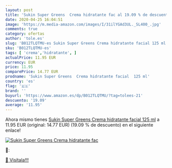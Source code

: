 ```yaml
---
layout: post
title: 'Sukin Super Greens  Crema hidratante fac al 19.09 % de descuento'
date: 2020-04-25 16:04:51
image: 'https://m.media-amazon.com/images/I/31ilYGAd3UL._SL400_.jpg'
comments: true
category: ofertas
author: 'tole.es'
slug: 'B012TLQTMU-es Sukin Super Greens Crema hidratante facial 125 ml'
sku: 'B012TLQTMU-es'
tags: [ 'crema','hidratante', ]
actualPrice: 11.95 EUR
currency: EUR
price: 11.95
comparePrice: 14.77 EUR
prodname: 'Sukin Super Greens  Crema hidratante facial  125 ml'
country: 'es'
flag: '🇪🇸'
brand: ''
buyurl: 'https://www.amazon.es/dp/B012TLQTMU/?tag=tolees-21'
descuento: '19.09'
average: '11.95'
---
```


Ahora mismo tienes [Sukin Super Greens  Crema hidratante facial  125 ml](https://www.amazon.es/dp/B012TLQTMU/?tag=tolees-21) a 11.95 EUR (original: 14.77 EUR) (19.09 %  de descuento) en el siguiente enlace!

[![Sukin Super Greens  Crema hidratante fac](https://m.media-amazon.com/images/I/31ilYGAd3UL._SL400_.jpg)](https://www.amazon.es/dp/B012TLQTMU/?tag=tolees-21)

🔎:


[🛒 Visítala!!!](https://www.amazon.es/dp/B012TLQTMU/?tag=tolees-21)
